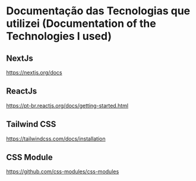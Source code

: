 # Documentação das Tecnologias que utilizei (Documentation of the Technologies I used)

## NextJs

https://nextjs.org/docs

## ReactJs

https://pt-br.reactjs.org/docs/getting-started.html

## Tailwind CSS

https://tailwindcss.com/docs/installation

## CSS Module

https://github.com/css-modules/css-modules
